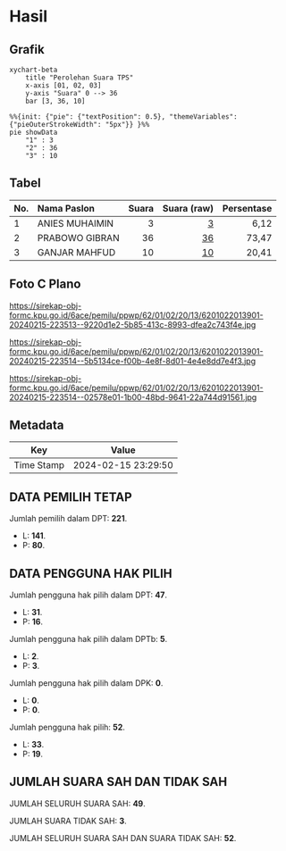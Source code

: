 # Hasil

## Grafik

```mermaid
xychart-beta
    title "Perolehan Suara TPS"
    x-axis [01, 02, 03]
    y-axis "Suara" 0 --> 36
    bar [3, 36, 10]
```

```mermaid
%%{init: {"pie": {"textPosition": 0.5}, "themeVariables": {"pieOuterStrokeWidth": "5px"}} }%%
pie showData
    "1" : 3
    "2" : 36
    "3" : 10
```

## Tabel

| No. | Nama Paslon    | Suara | Suara (raw) | Persentase |
|:--- |:-------------- | -----:| -----------:| ----------:|
| 1   | ANIES MUHAIMIN | 3     | [3][p-1]    | 6,12       |
| 2   | PRABOWO GIBRAN | 36    | [36][p-2]   | 73,47      |
| 3   | GANJAR MAHFUD  | 10    | [10][p-3]   | 20,41      |


[p-1]: https://github.com/gigit-pemilu/pemilu-2024-62-kalimantan-tengah/blob/main/pilpres/hitung-suara/sub/62-kalimantan-tengah/sub/01-kotawaringin-barat/sub/02-arut-selatan/sub/2013-umpang/sub/901-tps/sub/paslon-1.txt
[p-2]: https://github.com/gigit-pemilu/pemilu-2024-62-kalimantan-tengah/blob/main/pilpres/hitung-suara/sub/62-kalimantan-tengah/sub/01-kotawaringin-barat/sub/02-arut-selatan/sub/2013-umpang/sub/901-tps/sub/paslon-2.txt
[p-3]: https://github.com/gigit-pemilu/pemilu-2024-62-kalimantan-tengah/blob/main/pilpres/hitung-suara/sub/62-kalimantan-tengah/sub/01-kotawaringin-barat/sub/02-arut-selatan/sub/2013-umpang/sub/901-tps/sub/paslon-3.txt

## Foto C Plano

https://sirekap-obj-formc.kpu.go.id/6ace/pemilu/ppwp/62/01/02/20/13/6201022013901-20240215-223513--9220d1e2-5b85-413c-8993-dfea2c743f4e.jpg

https://sirekap-obj-formc.kpu.go.id/6ace/pemilu/ppwp/62/01/02/20/13/6201022013901-20240215-223514--5b5134ce-f00b-4e8f-8d01-4e4e8dd7e4f3.jpg

https://sirekap-obj-formc.kpu.go.id/6ace/pemilu/ppwp/62/01/02/20/13/6201022013901-20240215-223514--02578e01-1b00-48bd-9641-22a744d91561.jpg


## Metadata

| Key        | Value               |
| ---------- | ------------------- |
| Time Stamp | 2024-02-15 23:29:50 |


## DATA PEMILIH TETAP

Jumlah pemilih dalam DPT: **221**.
 * L: **141**.
 * P: **80**.

## DATA PENGGUNA HAK PILIH

Jumlah pengguna hak pilih dalam DPT: **47**.
 * L: **31**.
 * P: **16**.

Jumlah pengguna hak pilih dalam DPTb: **5**.
 * L: **2**.
 * P: **3**.

Jumlah pengguna hak pilih dalam DPK: **0**.
 * L: **0**.
 * P: **0**.

Jumlah pengguna hak pilih: **52**.
 * L: **33**.
 * P: **19**.

## JUMLAH SUARA SAH DAN TIDAK SAH

JUMLAH SELURUH SUARA SAH: **49**.

JUMLAH SUARA TIDAK SAH: **3**.

JUMLAH SELURUH SUARA SAH DAN SUARA TIDAK SAH: **52**.


